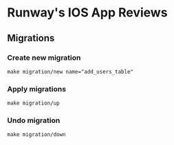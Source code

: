 # Runway's IOS App Reviews

## Migrations

### Create new migration

`make migration/new name="add_users_table"`

### Apply migrations

`make migration/up`

### Undo migration

`make migration/down`
